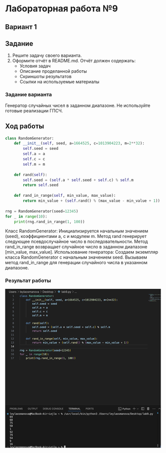 # Лабораторная работа №9 
## Вариант 1
## Задание
1) Решите задачу своего варианта.
2) Оформите отчёт в README.md. Отчёт должен содержать:
    - Условия задач
    - Описание проделанной работы
    - Скриншоты результатов
    - Ссылки на используемые материалы
### Задание варианта
Генератор случайных чисел в заданном диапазоне. Не используйте готовые реализации ГПСЧ.
## Ход работы
```py
class RandomGenerator:
    def __init__(self, seed, a=1664525, c=1013904223, m=2**32):
        self.seed = seed
        self.a = a
        self.c = c
        self.m = m

    def rand(self):
        self.seed = (self.a * self.seed + self.c) % self.m
        return self.seed

    def rand_in_range(self, min_value, max_value):
        return min_value + (self.rand() % (max_value - min_value + 1))

rng = RandomGenerator(seed=12345)
for _ in range(10):
    print(rng.rand_in_range(1, 100))
```
Класс RandomGenerator:
Инициализируется начальным значением (seed), коэффициентами a, c и модулем m.
Метод rand генерирует следующее псевдослучайное число в последовательности.
Метод rand_in_range возвращает случайное число в заданном диапазоне [min_value, max_value].
Использование генератора:
Создаем экземпляр класса RandomGenerator с начальным значением seed.
Вызываем метод rand_in_range для генерации случайного числа в указанном диапазоне.

### Результат работы
![res](pics/9.png)
